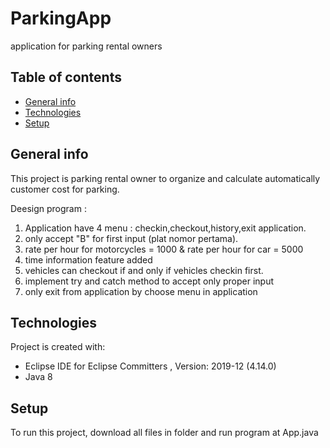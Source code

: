# ParkingApp
application for parking rental owners

## Table of contents
* [General info](#general-info)
* [Technologies](#technologies)
* [Setup](#setup)

## General info
This project is parking rental owner to organize and calculate automatically customer cost for parking. 

Deesign program :
1. Application have 4 menu : checkin,checkout,history,exit application.
2. only accept "B" for first input (plat nomor pertama).
3. rate per hour for motorcycles = 1000 & rate per hour for car = 5000
4. time information feature added
5. vehicles can checkout if and only if vehicles checkin first.
6. implement try and catch method to accept only proper input
7. only exit from application by choose menu in application

## Technologies
Project is created with:
* Eclipse IDE for Eclipse Committers , Version: 2019-12 (4.14.0)
* Java 8
	
## Setup
To run this project, download all files in folder and run program at App.java 



